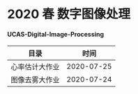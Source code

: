 # 2020 春 数字图像处理 

#### UCAS-Digital-Image-Processing

|      目录      |    时间    |
| :------------: | :--------: |
| 心率估计大作业 | 2020-07-25 |
| 图像去雾大作业 | 2020-07-24 |

